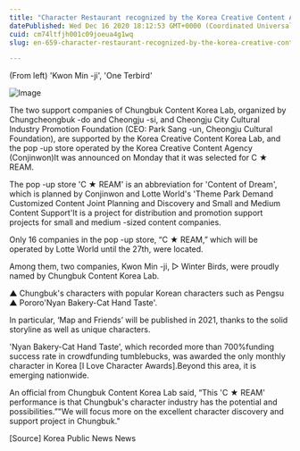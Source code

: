 ```yaml
---
title: "Character Restaurant recognized by the Korea Creative Content Agency, Chungbuk Content Korea Lab"
datePublished: Wed Dec 16 2020 18:12:53 GMT+0000 (Coordinated Universal Time)
cuid: cm74ltfjh001c09joeua4g1wq
slug: en-659-character-restaurant-recognized-by-the-korea-creative-content-agency-chungbuk-content-korea-lab

---
```



(From left) 'Kwon Min -ji', 'One Terbird'

![Image](https://cdn.hashnode.com/res/hashnode/image/upload/v1739527594620/a216ad04-aeb4-4714-ab73-62f5b9479876.jpeg)

The two support companies of Chungbuk Content Korea Lab, organized by Chungcheongbuk -do and Cheongju -si, and Cheongju City Cultural Industry Promotion Foundation (CEO: Park Sang -un, Cheongju Cultural Foundation), are supported by the Korea Creative Content Korea Lab, and the pop -up store operated by the Korea Creative Content Agency (Conjinwon)It was announced on Monday that it was selected for C ★ REAM.

The pop -up store 'C ★ REAM' is an abbreviation for 'Content of Dream', which is planned by Conjinwon and Lotte World's 'Theme Park Demand Customized Content Joint Planning and Discovery and Small and Medium Content Support'It is a project for distribution and promotion support projects for small and medium -sized content companies.

Only 16 companies in the pop -up store, “C ★ REAM,” which will be operated by Lotte World until the 27th, were located.

Among them, two companies, Kwon Min -ji, ▷ Winter Birds, were proudly named by Chungbuk Content Korea Lab.

▲ Chungbuk's characters with popular Korean characters such as Pengsu ▲ Pororo'Nyan Bakery-Cat Hand Taste'.

In particular, ‘Map and Friends’ will be published in 2021, thanks to the solid storyline as well as unique characters.

'Nyan Bakery-Cat Hand Taste', which recorded more than 700%funding success rate in crowdfunding tumblebucks, was awarded the only monthly character in Korea [I Love Character Awards].Beyond this area, it is emerging nationwide.

An official from Chungbuk Content Korea Lab said, “This 'C ★ REAM' performance is that Chungbuk's character industry has the potential and possibilities.”"We will focus more on the excellent character discovery and support project in Chungbuk."

[Source] Korea Public News News